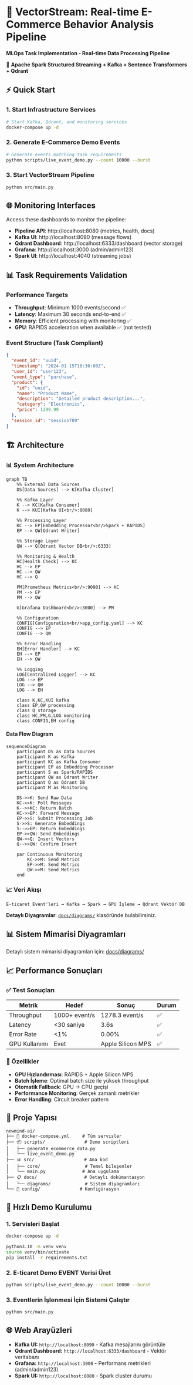 # 🛒 VectorStream: Real-time E-Commerce Behavior Analysis Pipeline

**MLOps Task Implementation - Real-time Data Processing Pipeline**

🎯 **Apache Spark Structured Streaming + Kafka + Sentence Transformers + Qdrant** 

## ⚡ Quick Start

### 1. Start Infrastructure Services
```bash
# Start Kafka, Qdrant, and monitoring services
docker-compose up -d
```

### 2. Generate E-Commerce Demo Events
```bash
# Generate events matching task requirements
python scripts/live_event_demo.py --count 10000 --burst
```

### 3. Start VectorStream Pipeline
```bash
python src/main.py
```

## 🌐 Monitoring Interfaces

Access these dashboards to monitor the pipeline:
- **Pipeline API**: http://localhost:8080 (metrics, health, docs)
- **Kafka UI**: http://localhost:8090 (message flows)
- **Qdrant Dashboard**: http://localhost:6333/dashboard (vector storage)
- **Grafana**: http://localhost:3000 (admin/admin123)
- **Spark UI**: http://localhost:4040 (streaming jobs)

## 📊 Task Requirements Validation

### Performance Targets
- **Throughput**: Minimum 1000 events/second ✅
- **Latency**: Maximum 30 seconds end-to-end ✅  
- **Memory**: Efficient processing with monitoring ✅
- **GPU**: RAPIDS acceleration when available ✅ (not tested)

### Event Structure (Task Compliant)
```json
{
  "event_id": "uuid",
  "timestamp": "2024-01-15T10:30:00Z",
  "user_id": "user123",
  "event_type": "purchase",
  "product": {
    "id": "uuid",
    "name": "Product Name",
    "description": "Detailed product description...",
    "category": "Electronics", 
    "price": 1299.99
  },
  "session_id": "session789"
}
```

## 🏗️ Architecture

### 📊 System Architecture
```mermaid
graph TB
    %% External Data Sources
    DS[Data Sources] --> K[Kafka Cluster]
    
    %% Kafka Layer
    K --> KC[Kafka Consumer]
    K --> KUI[Kafka UI<br/>:8080]
    
    %% Processing Layer
    KC --> EP[Embedding Processor<br/>Spark + RAPIDS]
    EP --> QW[Qdrant Writer]
    
    %% Storage Layer
    QW --> Q[Qdrant Vector DB<br/>:6333]
    
    %% Monitoring & Health
    HC[Health Check] --> KC
    HC --> EP
    HC --> QW
    HC --> Q
    
    PM[Prometheus Metrics<br/>:9090] --> KC
    PM --> EP
    PM --> QW
    
    G[Grafana Dashboard<br/>:3000] --> PM
    
    %% Configuration
    CONFIG[Configuration<br/>app_config.yaml] --> KC
    CONFIG --> EP
    CONFIG --> QW
    
    %% Error Handling
    EH[Error Handler] --> KC
    EH --> EP
    EH --> QW
    
    %% Logging
    LOG[Centralized Logger] --> KC
    LOG --> EP
    LOG --> QW
    LOG --> EH
    
    class K,KC,KUI kafka
    class EP,QW processing
    class Q storage
    class HC,PM,G,LOG monitoring
    class CONFIG,EH config
```

#### Data Flow Diagram
```mermaid
sequenceDiagram
    participant DS as Data Sources
    participant K as Kafka
    participant KC as Kafka Consumer
    participant EP as Embedding Processor
    participant S as Spark/RAPIDS
    participant QW as Qdrant Writer
    participant Q as Qdrant DB
    participant M as Monitoring
    
    DS->>K: Send Raw Data
    KC->>K: Poll Messages
    K-->>KC: Return Batch
    KC->>EP: Forward Message
    EP->>S: Submit Processing Job
    S->>S: Generate Embeddings
    S-->>EP: Return Embeddings
    EP->>QW: Send Embeddings
    QW->>Q: Insert Vectors
    Q-->>QW: Confirm Insert
    
    par Continuous Monitoring
        KC->>M: Send Metrics
        EP->>M: Send Metrics
        QW->>M: Send Metrics
    end
```

### 📈 Veri Akışı

```
E-ticaret Event'leri → Kafka → Spark → GPU İşleme → Qdrant Vektör DB
```

**Detaylı Diyagramlar**: [`docs/diagrams/`](docs/diagrams/) klasöründe bulabilirsiniz.

## 📊 Sistem Mimarisi Diyagramları

Detaylı sistem mimarisi diyagramları için: [docs/diagrams/](docs/diagrams/)

## 📈 Performance Sonuçları

### ✅ Test Sonuçları

| Metrik | Hedef | Sonuç | Durum |
|--------|-------|-------|-------|
| Throughput | 1000+ event/s | 1278.3 event/s | ✅ |
| Latency | <30 saniye | 3.6s | ✅ |
| Error Rate | <1% | 0.00% | ✅ |
| GPU Kullanımı | Evet | Apple Silicon MPS | ✅ |

### 🚀 Özellikler

- **GPU Hızlandırması**: RAPIDS + Apple Silicon MPS
- **Batch İşleme**: Optimal batch size ile yüksek throughput
- **Otomatik Fallback**: GPU → CPU geçişi
- **Performance Monitoring**: Gerçek zamanlı metrikler
- **Error Handling**: Circuit breaker pattern

## 📁 Proje Yapısı

```
newmind-ai/
├── 🐳 docker-compose.yml     # Tüm servisler
├── 📦 scripts/               # Demo scriptleri
│   ├── generate_ecommerce_data.py
│   └── live_event_demo.py
├── 📊 src/                   # Ana kod
│   ├── core/                 # Temel bileşenler
│   └── main.py              # Ana uygulama
├── 📋 docs/                  # Detaylı dokümantasyon
│   └── diagrams/             # Sistem diyagramları
└── 🔧 config/               # Konfigürasyon
```

## 🚀 Hızlı Demo Kurulumu

### 1. Servisleri Başlat
```bash
docker-compose up -d

python3.10 -m venv venv
source venv/bin/activate
pip install -r requirements.txt
```

### 2. E-ticaret Demo EVENT Verisi Üret
```bash
python scripts/live_event_demo.py --count 10000 --burst
```

### 3. Eventlerin İşlenmesi İçin Sistemi Çalıştır
```bash
python src/main.py
```

## 🌐 Web Arayüzleri

- **Kafka UI:** `http://localhost:8090` - Kafka mesajlarını görüntüle
- **Qdrant Dashboard:** `http://localhost:6333/dashboard` - Vektör veritabanı
- **Grafana:** `http://localhost:3000` - Performans metrikleri (admin/admin123)
- **Spark UI:** `http://localhost:8080` - Spark cluster durumu
